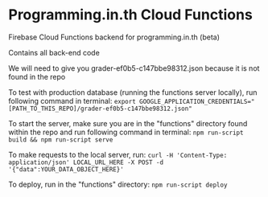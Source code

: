 # Programming.in.th Cloud Functions
Firebase Cloud Functions backend for programming.in.th (beta)

Contains all back-end code

We will need to give you grader-ef0b5-c147bbe98312.json because it is not found in the repo

To test with production database (running the functions server locally), run following command in terminal:
```export GOOGLE_APPLICATION_CREDENTIALS="[PATH_TO_THIS_REPO]/grader-ef0b5-c147bbe98312.json"```

To start the server, make sure you are in the "functions" directory found within the repo and run following command in terminal:
```npm run-script build && npm run-script serve```

To make requests to the local server, run:
```curl -H 'Content-Type: application/json' LOCAL_URL_HERE -X POST -d '{"data":YOUR_DATA_OBJECT_HERE}'```

To deploy, run in the "functions" directory:
```npm run-script deploy```
